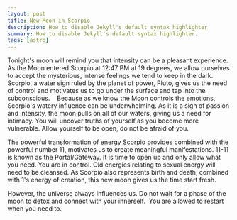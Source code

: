 ```yaml
---
layout: post
title: New Moon in Scorpio
description: How to disable Jekyll's default syntax highlighter
summary: How to disable Jekyll's default syntax highlighter.
tags: [astro]
---
```


Tonight's moon will remind you that intensity can be a pleasant experience. As the Moon entered Scorpio at 12:47 PM at 19 degrees, we allow ourselves to accept the mysterious, intense feelings we tend to keep in the dark. Scorpio, a water sign ruled by the planet of power, Pluto, gives us the need of control and motivates us to go under the surface and tap into the subconscious. 
 
Because as we know the Moon controls the emotions, Scorpio's watery influence can be underwhelming. As it is a sign of passion and intensity, the moon pulls on all of our waters, giving us a need for intimacy. You will uncover truths of yourself as you become more vulnerable. Allow yourself to be open, do not be afraid of you. 
 
The powerful transformation of energy Scorpio provides combined with the powerful number 11, motivates us to create meaningful manifestations. 11-11 is known as the Portal/Gateway. It is time to open up and only allow what you need. You are in control. Old energies relating to sexual energy will need to be cleansed. As Scorpio also represents birth and death, combined with 1's energy of creation, this new moon gives us the time start fresh. 

However, the universe always influences us. Do not wait for a phase of the moon to detox and connect with your innerself. 
You are allowed to restart when you need to. 

